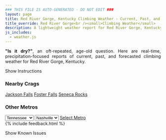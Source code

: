 ```yaml
---
### THIS FILE IS AUTO-GENERATED - DO NOT EDIT ###
layout: page
title: Red River Gorge, Kentucky Climbing Weather - Current, Past, and Forecasted Report
title_override: Red River Gorge<br /><small>Climbing Weather</small>
description: A lightweight weather report for Red River Gorge, Kentucky. Optimized for slow internet connections.
js_includes:
  - weather.js
---
```


<section class="measure center lh-copy f5-ns f6 ph2 mv4" style="text-align: justify;">
<strong>"Is it dry?"</strong>, an oft-repeated, age-old question. Here are real-time,
precipitation-focused reports of current, past, and forecasted climbing weather for Red River Gorge, Kentucky.
</section>

<p id="settings-toggle" class="mw5 b center tc hover-light-red black-70 pointer">Show Instructions</p>
<section id="settings" class="overflow-hidden" style="display:none;">
    <div class="mv2 ph2 center">
        <div class="fn f6 tc pv2">
            <p class="measure lh-copy center"><strong>Show/hide hourly forecasts</strong> by clicking the desired day.</p>
            <hr class="mw5 p0 mv2 o-60 b0 bt b--light-red light-red bg-light-red">
            <p class="measure lh-copy center"><strong>Current and Past conditions</strong> are measured by the nearest weather station. <strong>Forecast conditions</strong> are calculated and polled separately.</p>
            <hr class="mw5 p0 mv2 o-60 b0 bt b--light-red light-red bg-light-red">
            <p class="measure lh-copy center"><strong>Having issues?</strong> Try <a id="clear-cache" class="no-underline relative fancy-link light-red hover-light-red" href="#">clearing the local cache</a>.</p>
            <hr class="mw5 p0 mv2 o-60 b0 bt b--light-red light-red bg-light-red">
            <p class="measure lh-copy center">Weather data sourced from <a class="no-underline fancy-link relative light-red" target="_blank" href="https://www.weather.gov/documentation/services-web-api">weather.gov</a>.</p>
        </div>
    </div>
</section>
<section id="weather" data-crag="red-river-gorge-kentucky" class="mv4-ns mv3 ph2 center"></section>
<section id="nearby" class="tc lh-copy">
  <h3>Nearby Crags</h3>
<a class="nowrap no-underline fancy-link relative light-red mh3" href="/crags/jackson-falls-illinois-weather.html">Jackson Falls</a>
<a class="nowrap no-underline fancy-link relative light-red mh3" href="/crags/foster-falls-tennessee-weather.html">Foster Falls</a>
<a class="nowrap no-underline fancy-link relative light-red mh3" href="/crags/seneca-rocks-west-virginia-weather.html">Seneca Rocks</a>
</section>
<section id="nearby" class="tc lh-copy">
  <h3>Other Metros</h3>
  <select class="ma1 bg-near-white pa2" id="stateSel">
    <option value="Texas">Texas</option>
    <option value="Washington">Washington</option>
    <option value="Colorado">Colorado</option>
    <option value="Tennessee" selected>Tennessee</option>
    <option value="Utah">Utah</option>
    <option value="California">California</option>
  </select>
  <select class="ma1 bg-near-white pa2" id="citySel">
    <option value="Nashville" selected>Nashville</option>
  </select>
  <a id="selectMetro" class="f6 link dim ph3 pv2 ma1 dib white bg-light-red" href="/crags/nashville-tennessee-weather.html">Select Metro</a>
  <script>
    var states = [];
    states["Texas"] = "Austin"
    states["Washington"] = "Seattle"
    states["Colorado"] = "Denver"
    states["Tennessee"] = "Nashville"
    states["Utah"] = "Salt Lake City"
    states["California"] = "San Francisco|Los Angeles"
  </script>
</section>
{% include feedback.html %}
<p id="issues-toggle" class="mw5 b center tc hover-light-red black-70 pointer">Show Known Issues</p>
<section id="issues" class="overflow-hidden tc f6">
</section>

<script>
  var weekly_JKL_47_57 = null
  var hourly_JKL_47_57 = {"@context":["https://geojson.org/geojson-ld/geojson-context.jsonld",{"@version":"1.1","wx":"https://api.weather.gov/ontology#","geo":"http://www.opengis.net/ont/geosparql#","unit":"http://codes.wmo.int/common/unit/","@vocab":"https://api.weather.gov/ontology#"}],"type":"Feature","geometry":{"type":"Polygon","coordinates":[[[-83.7102083,37.7926247],[-83.7125498,37.7704513],[-83.68449530000001,37.7685983],[-83.6821481,37.7907716],[-83.7102083,37.7926247]]]},"properties":{"updated":"2022-07-01T06:28:57+00:00","units":"us","forecastGenerator":"HourlyForecastGenerator","generatedAt":"2022-07-01T08:39:56+00:00","updateTime":"2022-07-01T06:28:57+00:00","validTimes":"2022-07-01T00:00:00+00:00/P7DT1H","elevation":{"unitCode":"wmoUnit:m","value":270.0528},"periods":[{"number":1,"name":"","startTime":"2022-07-01T04:00:00-04:00","endTime":"2022-07-01T05:00:00-04:00","isDaytime":false,"temperature":70,"temperatureUnit":"F","temperatureTrend":null,"windSpeed":"3 mph","windDirection":"S","icon":"https://api.weather.gov/icons/land/night/sct?size=small","shortForecast":"Partly Cloudy","detailedForecast":""},{"number":2,"name":"","startTime":"2022-07-01T05:00:00-04:00","endTime":"2022-07-01T06:00:00-04:00","isDaytime":false,"temperature":69,"temperatureUnit":"F","temperatureTrend":null,"windSpeed":"3 mph","windDirection":"S","icon":"https://api.weather.gov/icons/land/night/sct?size=small","shortForecast":"Partly Cloudy","detailedForecast":""},{"number":3,"name":"","startTime":"2022-07-01T06:00:00-04:00","endTime":"2022-07-01T07:00:00-04:00","isDaytime":true,"temperature":69,"temperatureUnit":"F","temperatureTrend":null,"windSpeed":"3 mph","windDirection":"S","icon":"https://api.weather.gov/icons/land/day/sct?size=small","shortForecast":"Mostly Sunny","detailedForecast":""},{"number":4,"name":"","startTime":"2022-07-01T07:00:00-04:00","endTime":"2022-07-01T08:00:00-04:00","isDaytime":true,"temperature":68,"temperatureUnit":"F","temperatureTrend":null,"windSpeed":"3 mph","windDirection":"SSW","icon":"https://api.weather.gov/icons/land/day/sct?size=small","shortForecast":"Mostly Sunny","detailedForecast":""},{"number":5,"name":"","startTime":"2022-07-01T08:00:00-04:00","endTime":"2022-07-01T09:00:00-04:00","isDaytime":true,"temperature":73,"temperatureUnit":"F","temperatureTrend":null,"windSpeed":"3 mph","windDirection":"SSW","icon":"https://api.weather.gov/icons/land/day/tsra_hi,20?size=small","shortForecast":"Slight Chance Showers And Thunderstorms","detailedForecast":""},{"number":6,"name":"","startTime":"2022-07-01T09:00:00-04:00","endTime":"2022-07-01T10:00:00-04:00","isDaytime":true,"temperature":77,"temperatureUnit":"F","temperatureTrend":null,"windSpeed":"3 mph","windDirection":"SSW","icon":"https://api.weather.gov/icons/land/day/tsra_hi,30?size=small","shortForecast":"Chance Showers And Thunderstorms","detailedForecast":""},{"number":7,"name":"","startTime":"2022-07-01T10:00:00-04:00","endTime":"2022-07-01T11:00:00-04:00","isDaytime":true,"temperature":81,"temperatureUnit":"F","temperatureTrend":null,"windSpeed":"3 mph","windDirection":"SW","icon":"https://api.weather.gov/icons/land/day/tsra_hi,30?size=small","shortForecast":"Chance Showers And Thunderstorms","detailedForecast":""},{"number":8,"name":"","startTime":"2022-07-01T11:00:00-04:00","endTime":"2022-07-01T12:00:00-04:00","isDaytime":true,"temperature":85,"temperatureUnit":"F","temperatureTrend":null,"windSpeed":"3 mph","windDirection":"WSW","icon":"https://api.weather.gov/icons/land/day/tsra_hi,40?size=small","shortForecast":"Chance Showers And Thunderstorms","detailedForecast":""},{"number":9,"name":"","startTime":"2022-07-01T12:00:00-04:00","endTime":"2022-07-01T13:00:00-04:00","isDaytime":true,"temperature":87,"temperatureUnit":"F","temperatureTrend":null,"windSpeed":"3 mph","windDirection":"WSW","icon":"https://api.weather.gov/icons/land/day/tsra_hi,40?size=small","shortForecast":"Chance Showers And Thunderstorms","detailedForecast":""},{"number":10,"name":"","startTime":"2022-07-01T13:00:00-04:00","endTime":"2022-07-01T14:00:00-04:00","isDaytime":true,"temperature":88,"temperatureUnit":"F","temperatureTrend":null,"windSpeed":"3 mph","windDirection":"WSW","icon":"https://api.weather.gov/icons/land/day/tsra_hi,40?size=small","shortForecast":"Chance Showers And Thunderstorms","detailedForecast":""},{"number":11,"name":"","startTime":"2022-07-01T14:00:00-04:00","endTime":"2022-07-01T15:00:00-04:00","isDaytime":true,"temperature":89,"temperatureUnit":"F","temperatureTrend":null,"windSpeed":"3 mph","windDirection":"WSW","icon":"https://api.weather.gov/icons/land/day/tsra_sct,40?size=small","shortForecast":"Chance Showers And Thunderstorms","detailedForecast":""},{"number":12,"name":"","startTime":"2022-07-01T15:00:00-04:00","endTime":"2022-07-01T16:00:00-04:00","isDaytime":true,"temperature":89,"temperatureUnit":"F","temperatureTrend":null,"windSpeed":"3 mph","windDirection":"WSW","icon":"https://api.weather.gov/icons/land/day/tsra_sct,40?size=small","shortForecast":"Chance Showers And Thunderstorms","detailedForecast":""},{"number":13,"name":"","startTime":"2022-07-01T16:00:00-04:00","endTime":"2022-07-01T17:00:00-04:00","isDaytime":true,"temperature":89,"temperatureUnit":"F","temperatureTrend":null,"windSpeed":"3 mph","windDirection":"SW","icon":"https://api.weather.gov/icons/land/day/tsra_sct,40?size=small","shortForecast":"Chance Showers And Thunderstorms","detailedForecast":""},{"number":14,"name":"","startTime":"2022-07-01T17:00:00-04:00","endTime":"2022-07-01T18:00:00-04:00","isDaytime":true,"temperature":89,"temperatureUnit":"F","temperatureTrend":null,"windSpeed":"3 mph","windDirection":"SW","icon":"https://api.weather.gov/icons/land/day/tsra_sct,40?size=small","shortForecast":"Chance Showers And Thunderstorms","detailedForecast":""},{"number":15,"name":"","startTime":"2022-07-01T18:00:00-04:00","endTime":"2022-07-01T19:00:00-04:00","isDaytime":false,"temperature":88,"temperatureUnit":"F","temperatureTrend":null,"windSpeed":"3 mph","windDirection":"SW","icon":"https://api.weather.gov/icons/land/night/tsra_sct,40?size=small","shortForecast":"Chance Showers And Thunderstorms","detailedForecast":""},{"number":16,"name":"","startTime":"2022-07-01T19:00:00-04:00","endTime":"2022-07-01T20:00:00-04:00","isDaytime":false,"temperature":86,"temperatureUnit":"F","temperatureTrend":null,"windSpeed":"3 mph","windDirection":"SSW","icon":"https://api.weather.gov/icons/land/night/tsra_hi?size=small","shortForecast":"Chance Showers And Thunderstorms","detailedForecast":""},{"number":17,"name":"","startTime":"2022-07-01T20:00:00-04:00","endTime":"2022-07-01T21:00:00-04:00","isDaytime":false,"temperature":84,"temperatureUnit":"F","temperatureTrend":null,"windSpeed":"3 mph","windDirection":"SSW","icon":"https://api.weather.gov/icons/land/night/tsra_hi?size=small","shortForecast":"Chance Showers And Thunderstorms","detailedForecast":""},{"number":18,"name":"","startTime":"2022-07-01T21:00:00-04:00","endTime":"2022-07-01T22:00:00-04:00","isDaytime":false,"temperature":80,"temperatureUnit":"F","temperatureTrend":null,"windSpeed":"3 mph","windDirection":"SSW","icon":"https://api.weather.gov/icons/land/night/tsra_hi?size=small","shortForecast":"Chance Showers And Thunderstorms","detailedForecast":""},{"number":19,"name":"","startTime":"2022-07-01T22:00:00-04:00","endTime":"2022-07-01T23:00:00-04:00","isDaytime":false,"temperature":77,"temperatureUnit":"F","temperatureTrend":null,"windSpeed":"3 mph","windDirection":"S","icon":"https://api.weather.gov/icons/land/night/tsra_hi?size=small","shortForecast":"Chance Showers And Thunderstorms","detailedForecast":""},{"number":20,"name":"","startTime":"2022-07-01T23:00:00-04:00","endTime":"2022-07-02T00:00:00-04:00","isDaytime":false,"temperature":75,"temperatureUnit":"F","temperatureTrend":null,"windSpeed":"3 mph","windDirection":"S","icon":"https://api.weather.gov/icons/land/night/tsra_hi?size=small","shortForecast":"Chance Showers And Thunderstorms","detailedForecast":""},{"number":21,"name":"","startTime":"2022-07-02T00:00:00-04:00","endTime":"2022-07-02T01:00:00-04:00","isDaytime":false,"temperature":73,"temperatureUnit":"F","temperatureTrend":null,"windSpeed":"3 mph","windDirection":"S","icon":"https://api.weather.gov/icons/land/night/tsra_hi?size=small","shortForecast":"Chance Showers And Thunderstorms","detailedForecast":""},{"number":22,"name":"","startTime":"2022-07-02T01:00:00-04:00","endTime":"2022-07-02T02:00:00-04:00","isDaytime":false,"temperature":72,"temperatureUnit":"F","temperatureTrend":null,"windSpeed":"3 mph","windDirection":"SSW","icon":"https://api.weather.gov/icons/land/night/tsra_hi?size=small","shortForecast":"Chance Showers And Thunderstorms","detailedForecast":""},{"number":23,"name":"","startTime":"2022-07-02T02:00:00-04:00","endTime":"2022-07-02T03:00:00-04:00","isDaytime":false,"temperature":72,"temperatureUnit":"F","temperatureTrend":null,"windSpeed":"3 mph","windDirection":"SSW","icon":"https://api.weather.gov/icons/land/night/tsra_sct?size=small","shortForecast":"Chance Showers And Thunderstorms","detailedForecast":""},{"number":24,"name":"","startTime":"2022-07-02T03:00:00-04:00","endTime":"2022-07-02T04:00:00-04:00","isDaytime":false,"temperature":71,"temperatureUnit":"F","temperatureTrend":null,"windSpeed":"3 mph","windDirection":"SSW","icon":"https://api.weather.gov/icons/land/night/tsra_sct?size=small","shortForecast":"Chance Showers And Thunderstorms","detailedForecast":""},{"number":25,"name":"","startTime":"2022-07-02T04:00:00-04:00","endTime":"2022-07-02T05:00:00-04:00","isDaytime":false,"temperature":70,"temperatureUnit":"F","temperatureTrend":null,"windSpeed":"3 mph","windDirection":"WSW","icon":"https://api.weather.gov/icons/land/night/tsra_sct?size=small","shortForecast":"Chance Showers And Thunderstorms","detailedForecast":""},{"number":26,"name":"","startTime":"2022-07-02T05:00:00-04:00","endTime":"2022-07-02T06:00:00-04:00","isDaytime":false,"temperature":69,"temperatureUnit":"F","temperatureTrend":null,"windSpeed":"2 mph","windDirection":"WSW","icon":"https://api.weather.gov/icons/land/night/tsra_sct?size=small","shortForecast":"Patchy Fog","detailedForecast":""},{"number":27,"name":"","startTime":"2022-07-02T06:00:00-04:00","endTime":"2022-07-02T07:00:00-04:00","isDaytime":true,"temperature":69,"temperatureUnit":"F","temperatureTrend":null,"windSpeed":"2 mph","windDirection":"WSW","icon":"https://api.weather.gov/icons/land/day/tsra_sct?size=small","shortForecast":"Patchy Fog","detailedForecast":""},{"number":28,"name":"","startTime":"2022-07-02T07:00:00-04:00","endTime":"2022-07-02T08:00:00-04:00","isDaytime":true,"temperature":70,"temperatureUnit":"F","temperatureTrend":null,"windSpeed":"3 mph","windDirection":"SW","icon":"https://api.weather.gov/icons/land/day/tsra_sct?size=small","shortForecast":"Chance Showers And Thunderstorms","detailedForecast":""},{"number":29,"name":"","startTime":"2022-07-02T08:00:00-04:00","endTime":"2022-07-02T09:00:00-04:00","isDaytime":true,"temperature":72,"temperatureUnit":"F","temperatureTrend":null,"windSpeed":"2 mph","windDirection":"SW","icon":"https://api.weather.gov/icons/land/day/tsra?size=small","shortForecast":"Chance Showers And Thunderstorms","detailedForecast":""},{"number":30,"name":"","startTime":"2022-07-02T09:00:00-04:00","endTime":"2022-07-02T10:00:00-04:00","isDaytime":true,"temperature":75,"temperatureUnit":"F","temperatureTrend":null,"windSpeed":"2 mph","windDirection":"SW","icon":"https://api.weather.gov/icons/land/day/tsra_sct?size=small","shortForecast":"Chance Showers And Thunderstorms","detailedForecast":""},{"number":31,"name":"","startTime":"2022-07-02T10:00:00-04:00","endTime":"2022-07-02T11:00:00-04:00","isDaytime":true,"temperature":80,"temperatureUnit":"F","temperatureTrend":null,"windSpeed":"2 mph","windDirection":"WSW","icon":"https://api.weather.gov/icons/land/day/tsra_sct?size=small","shortForecast":"Chance Showers And Thunderstorms","detailedForecast":""},{"number":32,"name":"","startTime":"2022-07-02T11:00:00-04:00","endTime":"2022-07-02T12:00:00-04:00","isDaytime":true,"temperature":83,"temperatureUnit":"F","temperatureTrend":null,"windSpeed":"2 mph","windDirection":"W","icon":"https://api.weather.gov/icons/land/day/tsra_sct?size=small","shortForecast":"Chance Showers And Thunderstorms","detailedForecast":""},{"number":33,"name":"","startTime":"2022-07-02T12:00:00-04:00","endTime":"2022-07-02T13:00:00-04:00","isDaytime":true,"temperature":85,"temperatureUnit":"F","temperatureTrend":null,"windSpeed":"2 mph","windDirection":"W","icon":"https://api.weather.gov/icons/land/day/tsra_sct?size=small","shortForecast":"Chance Showers And Thunderstorms","detailedForecast":""},{"number":34,"name":"","startTime":"2022-07-02T13:00:00-04:00","endTime":"2022-07-02T14:00:00-04:00","isDaytime":true,"temperature":86,"temperatureUnit":"F","temperatureTrend":null,"windSpeed":"2 mph","windDirection":"W","icon":"https://api.weather.gov/icons/land/day/tsra_sct?size=small","shortForecast":"Showers And Thunderstorms Likely","detailedForecast":""},{"number":35,"name":"","startTime":"2022-07-02T14:00:00-04:00","endTime":"2022-07-02T15:00:00-04:00","isDaytime":true,"temperature":86,"temperatureUnit":"F","temperatureTrend":null,"windSpeed":"2 mph","windDirection":"W","icon":"https://api.weather.gov/icons/land/day/bkn?size=small","shortForecast":"Mostly Cloudy","detailedForecast":""},{"number":36,"name":"","startTime":"2022-07-02T15:00:00-04:00","endTime":"2022-07-02T16:00:00-04:00","isDaytime":true,"temperature":86,"temperatureUnit":"F","temperatureTrend":null,"windSpeed":"2 mph","windDirection":"W","icon":"https://api.weather.gov/icons/land/day/bkn?size=small","shortForecast":"Mostly Cloudy","detailedForecast":""},{"number":37,"name":"","startTime":"2022-07-02T16:00:00-04:00","endTime":"2022-07-02T17:00:00-04:00","isDaytime":true,"temperature":87,"temperatureUnit":"F","temperatureTrend":null,"windSpeed":"2 mph","windDirection":"WNW","icon":"https://api.weather.gov/icons/land/day/bkn?size=small","shortForecast":"Partly Sunny","detailedForecast":""},{"number":38,"name":"","startTime":"2022-07-02T17:00:00-04:00","endTime":"2022-07-02T18:00:00-04:00","isDaytime":true,"temperature":87,"temperatureUnit":"F","temperatureTrend":null,"windSpeed":"2 mph","windDirection":"WNW","icon":"https://api.weather.gov/icons/land/day/bkn?size=small","shortForecast":"Partly Sunny","detailedForecast":""},{"number":39,"name":"","startTime":"2022-07-02T18:00:00-04:00","endTime":"2022-07-02T19:00:00-04:00","isDaytime":false,"temperature":86,"temperatureUnit":"F","temperatureTrend":null,"windSpeed":"2 mph","windDirection":"NW","icon":"https://api.weather.gov/icons/land/night/bkn?size=small","shortForecast":"Mostly Cloudy","detailedForecast":""},{"number":40,"name":"","startTime":"2022-07-02T19:00:00-04:00","endTime":"2022-07-02T20:00:00-04:00","isDaytime":false,"temperature":84,"temperatureUnit":"F","temperatureTrend":null,"windSpeed":"1 mph","windDirection":"N","icon":"https://api.weather.gov/icons/land/night/bkn?size=small","shortForecast":"Mostly Cloudy","detailedForecast":""},{"number":41,"name":"","startTime":"2022-07-02T20:00:00-04:00","endTime":"2022-07-02T21:00:00-04:00","isDaytime":false,"temperature":81,"temperatureUnit":"F","temperatureTrend":null,"windSpeed":"1 mph","windDirection":"N","icon":"https://api.weather.gov/icons/land/night/sct?size=small","shortForecast":"Partly Cloudy","detailedForecast":""},{"number":42,"name":"","startTime":"2022-07-02T21:00:00-04:00","endTime":"2022-07-02T22:00:00-04:00","isDaytime":false,"temperature":78,"temperatureUnit":"F","temperatureTrend":null,"windSpeed":"1 mph","windDirection":"NNE","icon":"https://api.weather.gov/icons/land/night/bkn?size=small","shortForecast":"Mostly Cloudy","detailedForecast":""},{"number":43,"name":"","startTime":"2022-07-02T22:00:00-04:00","endTime":"2022-07-02T23:00:00-04:00","isDaytime":false,"temperature":75,"temperatureUnit":"F","temperatureTrend":null,"windSpeed":"1 mph","windDirection":"E","icon":"https://api.weather.gov/icons/land/night/bkn?size=small","shortForecast":"Mostly Cloudy","detailedForecast":""},{"number":44,"name":"","startTime":"2022-07-02T23:00:00-04:00","endTime":"2022-07-03T00:00:00-04:00","isDaytime":false,"temperature":73,"temperatureUnit":"F","temperatureTrend":null,"windSpeed":"1 mph","windDirection":"ESE","icon":"https://api.weather.gov/icons/land/night/bkn?size=small","shortForecast":"Mostly Cloudy","detailedForecast":""},{"number":45,"name":"","startTime":"2022-07-03T00:00:00-04:00","endTime":"2022-07-03T01:00:00-04:00","isDaytime":false,"temperature":71,"temperatureUnit":"F","temperatureTrend":null,"windSpeed":"1 mph","windDirection":"SE","icon":"https://api.weather.gov/icons/land/night/bkn?size=small","shortForecast":"Mostly Cloudy","detailedForecast":""},{"number":46,"name":"","startTime":"2022-07-03T01:00:00-04:00","endTime":"2022-07-03T02:00:00-04:00","isDaytime":false,"temperature":70,"temperatureUnit":"F","temperatureTrend":null,"windSpeed":"1 mph","windDirection":"SE","icon":"https://api.weather.gov/icons/land/night/bkn?size=small","shortForecast":"Mostly Cloudy","detailedForecast":""},{"number":47,"name":"","startTime":"2022-07-03T02:00:00-04:00","endTime":"2022-07-03T03:00:00-04:00","isDaytime":false,"temperature":70,"temperatureUnit":"F","temperatureTrend":null,"windSpeed":"1 mph","windDirection":"SSE","icon":"https://api.weather.gov/icons/land/night/bkn?size=small","shortForecast":"Mostly Cloudy","detailedForecast":""},{"number":48,"name":"","startTime":"2022-07-03T03:00:00-04:00","endTime":"2022-07-03T04:00:00-04:00","isDaytime":false,"temperature":69,"temperatureUnit":"F","temperatureTrend":null,"windSpeed":"1 mph","windDirection":"SSE","icon":"https://api.weather.gov/icons/land/night/bkn?size=small","shortForecast":"Mostly Cloudy","detailedForecast":""},{"number":49,"name":"","startTime":"2022-07-03T04:00:00-04:00","endTime":"2022-07-03T05:00:00-04:00","isDaytime":false,"temperature":69,"temperatureUnit":"F","temperatureTrend":null,"windSpeed":"1 mph","windDirection":"SE","icon":"https://api.weather.gov/icons/land/night/bkn?size=small","shortForecast":"Mostly Cloudy","detailedForecast":""},{"number":50,"name":"","startTime":"2022-07-03T05:00:00-04:00","endTime":"2022-07-03T06:00:00-04:00","isDaytime":false,"temperature":68,"temperatureUnit":"F","temperatureTrend":null,"windSpeed":"1 mph","windDirection":"SE","icon":"https://api.weather.gov/icons/land/night/bkn?size=small","shortForecast":"Mostly Cloudy","detailedForecast":""},{"number":51,"name":"","startTime":"2022-07-03T06:00:00-04:00","endTime":"2022-07-03T07:00:00-04:00","isDaytime":true,"temperature":68,"temperatureUnit":"F","temperatureTrend":null,"windSpeed":"1 mph","windDirection":"SE","icon":"https://api.weather.gov/icons/land/day/bkn?size=small","shortForecast":"Mostly Cloudy","detailedForecast":""},{"number":52,"name":"","startTime":"2022-07-03T07:00:00-04:00","endTime":"2022-07-03T08:00:00-04:00","isDaytime":true,"temperature":68,"temperatureUnit":"F","temperatureTrend":null,"windSpeed":"1 mph","windDirection":"ESE","icon":"https://api.weather.gov/icons/land/day/bkn?size=small","shortForecast":"Partly Sunny","detailedForecast":""},{"number":53,"name":"","startTime":"2022-07-03T08:00:00-04:00","endTime":"2022-07-03T09:00:00-04:00","isDaytime":true,"temperature":70,"temperatureUnit":"F","temperatureTrend":null,"windSpeed":"1 mph","windDirection":"ESE","icon":"https://api.weather.gov/icons/land/day/bkn?size=small","shortForecast":"Partly Sunny","detailedForecast":""},{"number":54,"name":"","startTime":"2022-07-03T09:00:00-04:00","endTime":"2022-07-03T10:00:00-04:00","isDaytime":true,"temperature":73,"temperatureUnit":"F","temperatureTrend":null,"windSpeed":"1 mph","windDirection":"ESE","icon":"https://api.weather.gov/icons/land/day/bkn?size=small","shortForecast":"Partly Sunny","detailedForecast":""},{"number":55,"name":"","startTime":"2022-07-03T10:00:00-04:00","endTime":"2022-07-03T11:00:00-04:00","isDaytime":true,"temperature":77,"temperatureUnit":"F","temperatureTrend":null,"windSpeed":"2 mph","windDirection":"E","icon":"https://api.weather.gov/icons/land/day/bkn?size=small","shortForecast":"Partly Sunny","detailedForecast":""},{"number":56,"name":"","startTime":"2022-07-03T11:00:00-04:00","endTime":"2022-07-03T12:00:00-04:00","isDaytime":true,"temperature":81,"temperatureUnit":"F","temperatureTrend":null,"windSpeed":"2 mph","windDirection":"E","icon":"https://api.weather.gov/icons/land/day/bkn?size=small","shortForecast":"Partly Sunny","detailedForecast":""},{"number":57,"name":"","startTime":"2022-07-03T12:00:00-04:00","endTime":"2022-07-03T13:00:00-04:00","isDaytime":true,"temperature":84,"temperatureUnit":"F","temperatureTrend":null,"windSpeed":"2 mph","windDirection":"ENE","icon":"https://api.weather.gov/icons/land/day/sct?size=small","shortForecast":"Mostly Sunny","detailedForecast":""},{"number":58,"name":"","startTime":"2022-07-03T13:00:00-04:00","endTime":"2022-07-03T14:00:00-04:00","isDaytime":true,"temperature":85,"temperatureUnit":"F","temperatureTrend":null,"windSpeed":"2 mph","windDirection":"NNE","icon":"https://api.weather.gov/icons/land/day/sct?size=small","shortForecast":"Mostly Sunny","detailedForecast":""},{"number":59,"name":"","startTime":"2022-07-03T14:00:00-04:00","endTime":"2022-07-03T15:00:00-04:00","isDaytime":true,"temperature":86,"temperatureUnit":"F","temperatureTrend":null,"windSpeed":"2 mph","windDirection":"N","icon":"https://api.weather.gov/icons/land/day/sct?size=small","shortForecast":"Mostly Sunny","detailedForecast":""},{"number":60,"name":"","startTime":"2022-07-03T15:00:00-04:00","endTime":"2022-07-03T16:00:00-04:00","isDaytime":true,"temperature":86,"temperatureUnit":"F","temperatureTrend":null,"windSpeed":"2 mph","windDirection":"N","icon":"https://api.weather.gov/icons/land/day/sct?size=small","shortForecast":"Mostly Sunny","detailedForecast":""},{"number":61,"name":"","startTime":"2022-07-03T16:00:00-04:00","endTime":"2022-07-03T17:00:00-04:00","isDaytime":true,"temperature":87,"temperatureUnit":"F","temperatureTrend":null,"windSpeed":"2 mph","windDirection":"NNE","icon":"https://api.weather.gov/icons/land/day/sct?size=small","shortForecast":"Mostly Sunny","detailedForecast":""},{"number":62,"name":"","startTime":"2022-07-03T17:00:00-04:00","endTime":"2022-07-03T18:00:00-04:00","isDaytime":true,"temperature":87,"temperatureUnit":"F","temperatureTrend":null,"windSpeed":"2 mph","windDirection":"NNE","icon":"https://api.weather.gov/icons/land/day/sct?size=small","shortForecast":"Mostly Sunny","detailedForecast":""},{"number":63,"name":"","startTime":"2022-07-03T18:00:00-04:00","endTime":"2022-07-03T19:00:00-04:00","isDaytime":false,"temperature":86,"temperatureUnit":"F","temperatureTrend":null,"windSpeed":"2 mph","windDirection":"NE","icon":"https://api.weather.gov/icons/land/night/sct?size=small","shortForecast":"Partly Cloudy","detailedForecast":""},{"number":64,"name":"","startTime":"2022-07-03T19:00:00-04:00","endTime":"2022-07-03T20:00:00-04:00","isDaytime":false,"temperature":84,"temperatureUnit":"F","temperatureTrend":null,"windSpeed":"2 mph","windDirection":"ENE","icon":"https://api.weather.gov/icons/land/night/sct?size=small","shortForecast":"Partly Cloudy","detailedForecast":""},{"number":65,"name":"","startTime":"2022-07-03T20:00:00-04:00","endTime":"2022-07-03T21:00:00-04:00","isDaytime":false,"temperature":81,"temperatureUnit":"F","temperatureTrend":null,"windSpeed":"2 mph","windDirection":"ENE","icon":"https://api.weather.gov/icons/land/night/sct?size=small","shortForecast":"Partly Cloudy","detailedForecast":""},{"number":66,"name":"","startTime":"2022-07-03T21:00:00-04:00","endTime":"2022-07-03T22:00:00-04:00","isDaytime":false,"temperature":78,"temperatureUnit":"F","temperatureTrend":null,"windSpeed":"2 mph","windDirection":"E","icon":"https://api.weather.gov/icons/land/night/sct?size=small","shortForecast":"Partly Cloudy","detailedForecast":""},{"number":67,"name":"","startTime":"2022-07-03T22:00:00-04:00","endTime":"2022-07-03T23:00:00-04:00","isDaytime":false,"temperature":75,"temperatureUnit":"F","temperatureTrend":null,"windSpeed":"1 mph","windDirection":"ESE","icon":"https://api.weather.gov/icons/land/night/sct?size=small","shortForecast":"Partly Cloudy","detailedForecast":""},{"number":68,"name":"","startTime":"2022-07-03T23:00:00-04:00","endTime":"2022-07-04T00:00:00-04:00","isDaytime":false,"temperature":73,"temperatureUnit":"F","temperatureTrend":null,"windSpeed":"1 mph","windDirection":"SE","icon":"https://api.weather.gov/icons/land/night/sct?size=small","shortForecast":"Partly Cloudy","detailedForecast":""},{"number":69,"name":"","startTime":"2022-07-04T00:00:00-04:00","endTime":"2022-07-04T01:00:00-04:00","isDaytime":false,"temperature":71,"temperatureUnit":"F","temperatureTrend":null,"windSpeed":"1 mph","windDirection":"SSE","icon":"https://api.weather.gov/icons/land/night/sct?size=small","shortForecast":"Partly Cloudy","detailedForecast":""},{"number":70,"name":"","startTime":"2022-07-04T01:00:00-04:00","endTime":"2022-07-04T02:00:00-04:00","isDaytime":false,"temperature":70,"temperatureUnit":"F","temperatureTrend":null,"windSpeed":"1 mph","windDirection":"S","icon":"https://api.weather.gov/icons/land/night/sct?size=small","shortForecast":"Partly Cloudy","detailedForecast":""},{"number":71,"name":"","startTime":"2022-07-04T02:00:00-04:00","endTime":"2022-07-04T03:00:00-04:00","isDaytime":false,"temperature":69,"temperatureUnit":"F","temperatureTrend":null,"windSpeed":"1 mph","windDirection":"S","icon":"https://api.weather.gov/icons/land/night/sct?size=small","shortForecast":"Partly Cloudy","detailedForecast":""},{"number":72,"name":"","startTime":"2022-07-04T03:00:00-04:00","endTime":"2022-07-04T04:00:00-04:00","isDaytime":false,"temperature":69,"temperatureUnit":"F","temperatureTrend":null,"windSpeed":"1 mph","windDirection":"S","icon":"https://api.weather.gov/icons/land/night/few?size=small","shortForecast":"Mostly Clear","detailedForecast":""},{"number":73,"name":"","startTime":"2022-07-04T04:00:00-04:00","endTime":"2022-07-04T05:00:00-04:00","isDaytime":false,"temperature":68,"temperatureUnit":"F","temperatureTrend":null,"windSpeed":"1 mph","windDirection":"SSW","icon":"https://api.weather.gov/icons/land/night/few?size=small","shortForecast":"Mostly Clear","detailedForecast":""},{"number":74,"name":"","startTime":"2022-07-04T05:00:00-04:00","endTime":"2022-07-04T06:00:00-04:00","isDaytime":false,"temperature":68,"temperatureUnit":"F","temperatureTrend":null,"windSpeed":"1 mph","windDirection":"SSW","icon":"https://api.weather.gov/icons/land/night/few?size=small","shortForecast":"Mostly Clear","detailedForecast":""},{"number":75,"name":"","startTime":"2022-07-04T06:00:00-04:00","endTime":"2022-07-04T07:00:00-04:00","isDaytime":true,"temperature":68,"temperatureUnit":"F","temperatureTrend":null,"windSpeed":"1 mph","windDirection":"SSW","icon":"https://api.weather.gov/icons/land/day/few?size=small","shortForecast":"Sunny","detailedForecast":""},{"number":76,"name":"","startTime":"2022-07-04T07:00:00-04:00","endTime":"2022-07-04T08:00:00-04:00","isDaytime":true,"temperature":69,"temperatureUnit":"F","temperatureTrend":null,"windSpeed":"1 mph","windDirection":"SSW","icon":"https://api.weather.gov/icons/land/day/sct?size=small","shortForecast":"Mostly Sunny","detailedForecast":""},{"number":77,"name":"","startTime":"2022-07-04T08:00:00-04:00","endTime":"2022-07-04T09:00:00-04:00","isDaytime":true,"temperature":71,"temperatureUnit":"F","temperatureTrend":null,"windSpeed":"1 mph","windDirection":"SSW","icon":"https://api.weather.gov/icons/land/day/sct?size=small","shortForecast":"Mostly Sunny","detailedForecast":""},{"number":78,"name":"","startTime":"2022-07-04T09:00:00-04:00","endTime":"2022-07-04T10:00:00-04:00","isDaytime":true,"temperature":75,"temperatureUnit":"F","temperatureTrend":null,"windSpeed":"1 mph","windDirection":"SSW","icon":"https://api.weather.gov/icons/land/day/sct?size=small","shortForecast":"Mostly Sunny","detailedForecast":""},{"number":79,"name":"","startTime":"2022-07-04T10:00:00-04:00","endTime":"2022-07-04T11:00:00-04:00","isDaytime":true,"temperature":80,"temperatureUnit":"F","temperatureTrend":null,"windSpeed":"2 mph","windDirection":"SW","icon":"https://api.weather.gov/icons/land/day/sct?size=small","shortForecast":"Mostly Sunny","detailedForecast":""},{"number":80,"name":"","startTime":"2022-07-04T11:00:00-04:00","endTime":"2022-07-04T12:00:00-04:00","isDaytime":true,"temperature":83,"temperatureUnit":"F","temperatureTrend":null,"windSpeed":"2 mph","windDirection":"SW","icon":"https://api.weather.gov/icons/land/day/sct?size=small","shortForecast":"Mostly Sunny","detailedForecast":""},{"number":81,"name":"","startTime":"2022-07-04T12:00:00-04:00","endTime":"2022-07-04T13:00:00-04:00","isDaytime":true,"temperature":85,"temperatureUnit":"F","temperatureTrend":null,"windSpeed":"2 mph","windDirection":"WSW","icon":"https://api.weather.gov/icons/land/day/sct?size=small","shortForecast":"Mostly Sunny","detailedForecast":""},{"number":82,"name":"","startTime":"2022-07-04T13:00:00-04:00","endTime":"2022-07-04T14:00:00-04:00","isDaytime":true,"temperature":86,"temperatureUnit":"F","temperatureTrend":null,"windSpeed":"3 mph","windDirection":"W","icon":"https://api.weather.gov/icons/land/day/sct?size=small","shortForecast":"Mostly Sunny","detailedForecast":""},{"number":83,"name":"","startTime":"2022-07-04T14:00:00-04:00","endTime":"2022-07-04T15:00:00-04:00","isDaytime":true,"temperature":87,"temperatureUnit":"F","temperatureTrend":null,"windSpeed":"3 mph","windDirection":"W","icon":"https://api.weather.gov/icons/land/day/sct?size=small","shortForecast":"Mostly Sunny","detailedForecast":""},{"number":84,"name":"","startTime":"2022-07-04T15:00:00-04:00","endTime":"2022-07-04T16:00:00-04:00","isDaytime":true,"temperature":88,"temperatureUnit":"F","temperatureTrend":null,"windSpeed":"3 mph","windDirection":"W","icon":"https://api.weather.gov/icons/land/day/sct?size=small","shortForecast":"Mostly Sunny","detailedForecast":""},{"number":85,"name":"","startTime":"2022-07-04T16:00:00-04:00","endTime":"2022-07-04T17:00:00-04:00","isDaytime":true,"temperature":89,"temperatureUnit":"F","temperatureTrend":null,"windSpeed":"2 mph","windDirection":"W","icon":"https://api.weather.gov/icons/land/day/sct?size=small","shortForecast":"Mostly Sunny","detailedForecast":""},{"number":86,"name":"","startTime":"2022-07-04T17:00:00-04:00","endTime":"2022-07-04T18:00:00-04:00","isDaytime":true,"temperature":90,"temperatureUnit":"F","temperatureTrend":null,"windSpeed":"2 mph","windDirection":"W","icon":"https://api.weather.gov/icons/land/day/hot?size=small","shortForecast":"Mostly Sunny","detailedForecast":""},{"number":87,"name":"","startTime":"2022-07-04T18:00:00-04:00","endTime":"2022-07-04T19:00:00-04:00","isDaytime":false,"temperature":89,"temperatureUnit":"F","temperatureTrend":null,"windSpeed":"2 mph","windDirection":"WSW","icon":"https://api.weather.gov/icons/land/night/sct?size=small","shortForecast":"Partly Cloudy","detailedForecast":""},{"number":88,"name":"","startTime":"2022-07-04T19:00:00-04:00","endTime":"2022-07-04T20:00:00-04:00","isDaytime":false,"temperature":87,"temperatureUnit":"F","temperatureTrend":null,"windSpeed":"1 mph","windDirection":"WSW","icon":"https://api.weather.gov/icons/land/night/sct?size=small","shortForecast":"Partly Cloudy","detailedForecast":""},{"number":89,"name":"","startTime":"2022-07-04T20:00:00-04:00","endTime":"2022-07-04T21:00:00-04:00","isDaytime":false,"temperature":83,"temperatureUnit":"F","temperatureTrend":null,"windSpeed":"1 mph","windDirection":"SW","icon":"https://api.weather.gov/icons/land/night/sct?size=small","shortForecast":"Partly Cloudy","detailedForecast":""},{"number":90,"name":"","startTime":"2022-07-04T21:00:00-04:00","endTime":"2022-07-04T22:00:00-04:00","isDaytime":false,"temperature":80,"temperatureUnit":"F","temperatureTrend":null,"windSpeed":"1 mph","windDirection":"SW","icon":"https://api.weather.gov/icons/land/night/sct?size=small","shortForecast":"Partly Cloudy","detailedForecast":""},{"number":91,"name":"","startTime":"2022-07-04T22:00:00-04:00","endTime":"2022-07-04T23:00:00-04:00","isDaytime":false,"temperature":77,"temperatureUnit":"F","temperatureTrend":null,"windSpeed":"1 mph","windDirection":"SW","icon":"https://api.weather.gov/icons/land/night/sct?size=small","shortForecast":"Partly Cloudy","detailedForecast":""},{"number":92,"name":"","startTime":"2022-07-04T23:00:00-04:00","endTime":"2022-07-05T00:00:00-04:00","isDaytime":false,"temperature":75,"temperatureUnit":"F","temperatureTrend":null,"windSpeed":"1 mph","windDirection":"SSW","icon":"https://api.weather.gov/icons/land/night/sct?size=small","shortForecast":"Partly Cloudy","detailedForecast":""},{"number":93,"name":"","startTime":"2022-07-05T00:00:00-04:00","endTime":"2022-07-05T01:00:00-04:00","isDaytime":false,"temperature":73,"temperatureUnit":"F","temperatureTrend":null,"windSpeed":"1 mph","windDirection":"SSW","icon":"https://api.weather.gov/icons/land/night/sct?size=small","shortForecast":"Partly Cloudy","detailedForecast":""},{"number":94,"name":"","startTime":"2022-07-05T01:00:00-04:00","endTime":"2022-07-05T02:00:00-04:00","isDaytime":false,"temperature":73,"temperatureUnit":"F","temperatureTrend":null,"windSpeed":"2 mph","windDirection":"SSW","icon":"https://api.weather.gov/icons/land/night/sct?size=small","shortForecast":"Partly Cloudy","detailedForecast":""},{"number":95,"name":"","startTime":"2022-07-05T02:00:00-04:00","endTime":"2022-07-05T03:00:00-04:00","isDaytime":false,"temperature":72,"temperatureUnit":"F","temperatureTrend":null,"windSpeed":"2 mph","windDirection":"SSW","icon":"https://api.weather.gov/icons/land/night/sct?size=small","shortForecast":"Partly Cloudy","detailedForecast":""},{"number":96,"name":"","startTime":"2022-07-05T03:00:00-04:00","endTime":"2022-07-05T04:00:00-04:00","isDaytime":false,"temperature":72,"temperatureUnit":"F","temperatureTrend":null,"windSpeed":"2 mph","windDirection":"SSW","icon":"https://api.weather.gov/icons/land/night/sct?size=small","shortForecast":"Partly Cloudy","detailedForecast":""},{"number":97,"name":"","startTime":"2022-07-05T04:00:00-04:00","endTime":"2022-07-05T05:00:00-04:00","isDaytime":false,"temperature":71,"temperatureUnit":"F","temperatureTrend":null,"windSpeed":"2 mph","windDirection":"S","icon":"https://api.weather.gov/icons/land/night/sct?size=small","shortForecast":"Partly Cloudy","detailedForecast":""},{"number":98,"name":"","startTime":"2022-07-05T05:00:00-04:00","endTime":"2022-07-05T06:00:00-04:00","isDaytime":false,"temperature":70,"temperatureUnit":"F","temperatureTrend":null,"windSpeed":"2 mph","windDirection":"S","icon":"https://api.weather.gov/icons/land/night/sct?size=small","shortForecast":"Partly Cloudy","detailedForecast":""},{"number":99,"name":"","startTime":"2022-07-05T06:00:00-04:00","endTime":"2022-07-05T07:00:00-04:00","isDaytime":true,"temperature":70,"temperatureUnit":"F","temperatureTrend":null,"windSpeed":"2 mph","windDirection":"SSW","icon":"https://api.weather.gov/icons/land/day/sct?size=small","shortForecast":"Mostly Sunny","detailedForecast":""},{"number":100,"name":"","startTime":"2022-07-05T07:00:00-04:00","endTime":"2022-07-05T08:00:00-04:00","isDaytime":true,"temperature":71,"temperatureUnit":"F","temperatureTrend":null,"windSpeed":"2 mph","windDirection":"SSW","icon":"https://api.weather.gov/icons/land/day/sct?size=small","shortForecast":"Mostly Sunny","detailedForecast":""},{"number":101,"name":"","startTime":"2022-07-05T08:00:00-04:00","endTime":"2022-07-05T09:00:00-04:00","isDaytime":true,"temperature":72,"temperatureUnit":"F","temperatureTrend":null,"windSpeed":"2 mph","windDirection":"SSW","icon":"https://api.weather.gov/icons/land/day/sct?size=small","shortForecast":"Mostly Sunny","detailedForecast":""},{"number":102,"name":"","startTime":"2022-07-05T09:00:00-04:00","endTime":"2022-07-05T10:00:00-04:00","isDaytime":true,"temperature":75,"temperatureUnit":"F","temperatureTrend":null,"windSpeed":"3 mph","windDirection":"SW","icon":"https://api.weather.gov/icons/land/day/sct?size=small","shortForecast":"Mostly Sunny","detailedForecast":""},{"number":103,"name":"","startTime":"2022-07-05T10:00:00-04:00","endTime":"2022-07-05T11:00:00-04:00","isDaytime":true,"temperature":79,"temperatureUnit":"F","temperatureTrend":null,"windSpeed":"3 mph","windDirection":"WSW","icon":"https://api.weather.gov/icons/land/day/sct?size=small","shortForecast":"Mostly Sunny","detailedForecast":""},{"number":104,"name":"","startTime":"2022-07-05T11:00:00-04:00","endTime":"2022-07-05T12:00:00-04:00","isDaytime":true,"temperature":82,"temperatureUnit":"F","temperatureTrend":null,"windSpeed":"5 mph","windDirection":"WSW","icon":"https://api.weather.gov/icons/land/day/sct?size=small","shortForecast":"Mostly Sunny","detailedForecast":""},{"number":105,"name":"","startTime":"2022-07-05T12:00:00-04:00","endTime":"2022-07-05T13:00:00-04:00","isDaytime":true,"temperature":84,"temperatureUnit":"F","temperatureTrend":null,"windSpeed":"5 mph","windDirection":"WSW","icon":"https://api.weather.gov/icons/land/day/sct?size=small","shortForecast":"Mostly Sunny","detailedForecast":""},{"number":106,"name":"","startTime":"2022-07-05T13:00:00-04:00","endTime":"2022-07-05T14:00:00-04:00","isDaytime":true,"temperature":86,"temperatureUnit":"F","temperatureTrend":null,"windSpeed":"5 mph","windDirection":"WSW","icon":"https://api.weather.gov/icons/land/day/sct?size=small","shortForecast":"Mostly Sunny","detailedForecast":""},{"number":107,"name":"","startTime":"2022-07-05T14:00:00-04:00","endTime":"2022-07-05T15:00:00-04:00","isDaytime":true,"temperature":88,"temperatureUnit":"F","temperatureTrend":null,"windSpeed":"5 mph","windDirection":"WSW","icon":"https://api.weather.gov/icons/land/day/sct?size=small","shortForecast":"Mostly Sunny","detailedForecast":""},{"number":108,"name":"","startTime":"2022-07-05T15:00:00-04:00","endTime":"2022-07-05T16:00:00-04:00","isDaytime":true,"temperature":89,"temperatureUnit":"F","temperatureTrend":null,"windSpeed":"5 mph","windDirection":"WSW","icon":"https://api.weather.gov/icons/land/day/sct?size=small","shortForecast":"Mostly Sunny","detailedForecast":""},{"number":109,"name":"","startTime":"2022-07-05T16:00:00-04:00","endTime":"2022-07-05T17:00:00-04:00","isDaytime":true,"temperature":89,"temperatureUnit":"F","temperatureTrend":null,"windSpeed":"5 mph","windDirection":"W","icon":"https://api.weather.gov/icons/land/day/sct?size=small","shortForecast":"Mostly Sunny","detailedForecast":""},{"number":110,"name":"","startTime":"2022-07-05T17:00:00-04:00","endTime":"2022-07-05T18:00:00-04:00","isDaytime":true,"temperature":89,"temperatureUnit":"F","temperatureTrend":null,"windSpeed":"5 mph","windDirection":"W","icon":"https://api.weather.gov/icons/land/day/bkn?size=small","shortForecast":"Partly Sunny","detailedForecast":""},{"number":111,"name":"","startTime":"2022-07-05T18:00:00-04:00","endTime":"2022-07-05T19:00:00-04:00","isDaytime":false,"temperature":87,"temperatureUnit":"F","temperatureTrend":null,"windSpeed":"5 mph","windDirection":"WSW","icon":"https://api.weather.gov/icons/land/night/bkn?size=small","shortForecast":"Mostly Cloudy","detailedForecast":""},{"number":112,"name":"","startTime":"2022-07-05T19:00:00-04:00","endTime":"2022-07-05T20:00:00-04:00","isDaytime":false,"temperature":86,"temperatureUnit":"F","temperatureTrend":null,"windSpeed":"3 mph","windDirection":"WSW","icon":"https://api.weather.gov/icons/land/night/bkn?size=small","shortForecast":"Mostly Cloudy","detailedForecast":""},{"number":113,"name":"","startTime":"2022-07-05T20:00:00-04:00","endTime":"2022-07-05T21:00:00-04:00","isDaytime":false,"temperature":83,"temperatureUnit":"F","temperatureTrend":null,"windSpeed":"3 mph","windDirection":"SW","icon":"https://api.weather.gov/icons/land/night/bkn?size=small","shortForecast":"Mostly Cloudy","detailedForecast":""},{"number":114,"name":"","startTime":"2022-07-05T21:00:00-04:00","endTime":"2022-07-05T22:00:00-04:00","isDaytime":false,"temperature":80,"temperatureUnit":"F","temperatureTrend":null,"windSpeed":"3 mph","windDirection":"SW","icon":"https://api.weather.gov/icons/land/night/sct?size=small","shortForecast":"Partly Cloudy","detailedForecast":""},{"number":115,"name":"","startTime":"2022-07-05T22:00:00-04:00","endTime":"2022-07-05T23:00:00-04:00","isDaytime":false,"temperature":77,"temperatureUnit":"F","temperatureTrend":null,"windSpeed":"2 mph","windDirection":"SW","icon":"https://api.weather.gov/icons/land/night/sct?size=small","shortForecast":"Partly Cloudy","detailedForecast":""},{"number":116,"name":"","startTime":"2022-07-05T23:00:00-04:00","endTime":"2022-07-06T00:00:00-04:00","isDaytime":false,"temperature":75,"temperatureUnit":"F","temperatureTrend":null,"windSpeed":"2 mph","windDirection":"SW","icon":"https://api.weather.gov/icons/land/night/sct?size=small","shortForecast":"Partly Cloudy","detailedForecast":""},{"number":117,"name":"","startTime":"2022-07-06T00:00:00-04:00","endTime":"2022-07-06T01:00:00-04:00","isDaytime":false,"temperature":73,"temperatureUnit":"F","temperatureTrend":null,"windSpeed":"2 mph","windDirection":"SW","icon":"https://api.weather.gov/icons/land/night/sct?size=small","shortForecast":"Partly Cloudy","detailedForecast":""},{"number":118,"name":"","startTime":"2022-07-06T01:00:00-04:00","endTime":"2022-07-06T02:00:00-04:00","isDaytime":false,"temperature":72,"temperatureUnit":"F","temperatureTrend":null,"windSpeed":"2 mph","windDirection":"SSW","icon":"https://api.weather.gov/icons/land/night/bkn?size=small","shortForecast":"Mostly Cloudy","detailedForecast":""},{"number":119,"name":"","startTime":"2022-07-06T02:00:00-04:00","endTime":"2022-07-06T03:00:00-04:00","isDaytime":false,"temperature":72,"temperatureUnit":"F","temperatureTrend":null,"windSpeed":"2 mph","windDirection":"SSW","icon":"https://api.weather.gov/icons/land/night/bkn?size=small","shortForecast":"Mostly Cloudy","detailedForecast":""},{"number":120,"name":"","startTime":"2022-07-06T03:00:00-04:00","endTime":"2022-07-06T04:00:00-04:00","isDaytime":false,"temperature":71,"temperatureUnit":"F","temperatureTrend":null,"windSpeed":"2 mph","windDirection":"SSW","icon":"https://api.weather.gov/icons/land/night/bkn?size=small","shortForecast":"Mostly Cloudy","detailedForecast":""},{"number":121,"name":"","startTime":"2022-07-06T04:00:00-04:00","endTime":"2022-07-06T05:00:00-04:00","isDaytime":false,"temperature":71,"temperatureUnit":"F","temperatureTrend":null,"windSpeed":"2 mph","windDirection":"SSW","icon":"https://api.weather.gov/icons/land/night/bkn?size=small","shortForecast":"Mostly Cloudy","detailedForecast":""},{"number":122,"name":"","startTime":"2022-07-06T05:00:00-04:00","endTime":"2022-07-06T06:00:00-04:00","isDaytime":false,"temperature":70,"temperatureUnit":"F","temperatureTrend":null,"windSpeed":"2 mph","windDirection":"SSW","icon":"https://api.weather.gov/icons/land/night/bkn?size=small","shortForecast":"Mostly Cloudy","detailedForecast":""},{"number":123,"name":"","startTime":"2022-07-06T06:00:00-04:00","endTime":"2022-07-06T07:00:00-04:00","isDaytime":true,"temperature":70,"temperatureUnit":"F","temperatureTrend":null,"windSpeed":"2 mph","windDirection":"SSW","icon":"https://api.weather.gov/icons/land/day/sct?size=small","shortForecast":"Mostly Sunny","detailedForecast":""},{"number":124,"name":"","startTime":"2022-07-06T07:00:00-04:00","endTime":"2022-07-06T08:00:00-04:00","isDaytime":true,"temperature":70,"temperatureUnit":"F","temperatureTrend":null,"windSpeed":"2 mph","windDirection":"SSW","icon":"https://api.weather.gov/icons/land/day/sct?size=small","shortForecast":"Mostly Sunny","detailedForecast":""},{"number":125,"name":"","startTime":"2022-07-06T08:00:00-04:00","endTime":"2022-07-06T09:00:00-04:00","isDaytime":true,"temperature":72,"temperatureUnit":"F","temperatureTrend":null,"windSpeed":"2 mph","windDirection":"SSW","icon":"https://api.weather.gov/icons/land/day/sct?size=small","shortForecast":"Mostly Sunny","detailedForecast":""},{"number":126,"name":"","startTime":"2022-07-06T09:00:00-04:00","endTime":"2022-07-06T10:00:00-04:00","isDaytime":true,"temperature":75,"temperatureUnit":"F","temperatureTrend":null,"windSpeed":"3 mph","windDirection":"SSW","icon":"https://api.weather.gov/icons/land/day/sct?size=small","shortForecast":"Mostly Sunny","detailedForecast":""},{"number":127,"name":"","startTime":"2022-07-06T10:00:00-04:00","endTime":"2022-07-06T11:00:00-04:00","isDaytime":true,"temperature":80,"temperatureUnit":"F","temperatureTrend":null,"windSpeed":"3 mph","windDirection":"SW","icon":"https://api.weather.gov/icons/land/day/sct?size=small","shortForecast":"Mostly Sunny","detailedForecast":""},{"number":128,"name":"","startTime":"2022-07-06T11:00:00-04:00","endTime":"2022-07-06T12:00:00-04:00","isDaytime":true,"temperature":84,"temperatureUnit":"F","temperatureTrend":null,"windSpeed":"5 mph","windDirection":"SW","icon":"https://api.weather.gov/icons/land/day/bkn?size=small","shortForecast":"Partly Sunny","detailedForecast":""},{"number":129,"name":"","startTime":"2022-07-06T12:00:00-04:00","endTime":"2022-07-06T13:00:00-04:00","isDaytime":true,"temperature":86,"temperatureUnit":"F","temperatureTrend":null,"windSpeed":"5 mph","windDirection":"WSW","icon":"https://api.weather.gov/icons/land/day/bkn?size=small","shortForecast":"Partly Sunny","detailedForecast":""},{"number":130,"name":"","startTime":"2022-07-06T13:00:00-04:00","endTime":"2022-07-06T14:00:00-04:00","isDaytime":true,"temperature":87,"temperatureUnit":"F","temperatureTrend":null,"windSpeed":"5 mph","windDirection":"WSW","icon":"https://api.weather.gov/icons/land/day/bkn?size=small","shortForecast":"Partly Sunny","detailedForecast":""},{"number":131,"name":"","startTime":"2022-07-06T14:00:00-04:00","endTime":"2022-07-06T15:00:00-04:00","isDaytime":true,"temperature":88,"temperatureUnit":"F","temperatureTrend":null,"windSpeed":"5 mph","windDirection":"W","icon":"https://api.weather.gov/icons/land/day/bkn?size=small","shortForecast":"Partly Sunny","detailedForecast":""},{"number":132,"name":"","startTime":"2022-07-06T15:00:00-04:00","endTime":"2022-07-06T16:00:00-04:00","isDaytime":true,"temperature":88,"temperatureUnit":"F","temperatureTrend":null,"windSpeed":"5 mph","windDirection":"W","icon":"https://api.weather.gov/icons/land/day/bkn?size=small","shortForecast":"Partly Sunny","detailedForecast":""},{"number":133,"name":"","startTime":"2022-07-06T16:00:00-04:00","endTime":"2022-07-06T17:00:00-04:00","isDaytime":true,"temperature":88,"temperatureUnit":"F","temperatureTrend":null,"windSpeed":"3 mph","windDirection":"W","icon":"https://api.weather.gov/icons/land/day/bkn?size=small","shortForecast":"Partly Sunny","detailedForecast":""},{"number":134,"name":"","startTime":"2022-07-06T17:00:00-04:00","endTime":"2022-07-06T18:00:00-04:00","isDaytime":true,"temperature":88,"temperatureUnit":"F","temperatureTrend":null,"windSpeed":"3 mph","windDirection":"W","icon":"https://api.weather.gov/icons/land/day/bkn?size=small","shortForecast":"Partly Sunny","detailedForecast":""},{"number":135,"name":"","startTime":"2022-07-06T18:00:00-04:00","endTime":"2022-07-06T19:00:00-04:00","isDaytime":false,"temperature":86,"temperatureUnit":"F","temperatureTrend":null,"windSpeed":"3 mph","windDirection":"W","icon":"https://api.weather.gov/icons/land/night/bkn?size=small","shortForecast":"Mostly Cloudy","detailedForecast":""},{"number":136,"name":"","startTime":"2022-07-06T19:00:00-04:00","endTime":"2022-07-06T20:00:00-04:00","isDaytime":false,"temperature":84,"temperatureUnit":"F","temperatureTrend":null,"windSpeed":"2 mph","windDirection":"W","icon":"https://api.weather.gov/icons/land/night/bkn?size=small","shortForecast":"Mostly Cloudy","detailedForecast":""},{"number":137,"name":"","startTime":"2022-07-06T20:00:00-04:00","endTime":"2022-07-06T21:00:00-04:00","isDaytime":false,"temperature":81,"temperatureUnit":"F","temperatureTrend":null,"windSpeed":"2 mph","windDirection":"W","icon":"https://api.weather.gov/icons/land/night/bkn?size=small","shortForecast":"Mostly Cloudy","detailedForecast":""},{"number":138,"name":"","startTime":"2022-07-06T21:00:00-04:00","endTime":"2022-07-06T22:00:00-04:00","isDaytime":false,"temperature":79,"temperatureUnit":"F","temperatureTrend":null,"windSpeed":"2 mph","windDirection":"W","icon":"https://api.weather.gov/icons/land/night/bkn?size=small","shortForecast":"Mostly Cloudy","detailedForecast":""},{"number":139,"name":"","startTime":"2022-07-06T22:00:00-04:00","endTime":"2022-07-06T23:00:00-04:00","isDaytime":false,"temperature":76,"temperatureUnit":"F","temperatureTrend":null,"windSpeed":"2 mph","windDirection":"W","icon":"https://api.weather.gov/icons/land/night/bkn?size=small","shortForecast":"Mostly Cloudy","detailedForecast":""},{"number":140,"name":"","startTime":"2022-07-06T23:00:00-04:00","endTime":"2022-07-07T00:00:00-04:00","isDaytime":false,"temperature":74,"temperatureUnit":"F","temperatureTrend":null,"windSpeed":"2 mph","windDirection":"W","icon":"https://api.weather.gov/icons/land/night/bkn?size=small","shortForecast":"Mostly Cloudy","detailedForecast":""},{"number":141,"name":"","startTime":"2022-07-07T00:00:00-04:00","endTime":"2022-07-07T01:00:00-04:00","isDaytime":false,"temperature":73,"temperatureUnit":"F","temperatureTrend":null,"windSpeed":"2 mph","windDirection":"WSW","icon":"https://api.weather.gov/icons/land/night/bkn?size=small","shortForecast":"Mostly Cloudy","detailedForecast":""},{"number":142,"name":"","startTime":"2022-07-07T01:00:00-04:00","endTime":"2022-07-07T02:00:00-04:00","isDaytime":false,"temperature":71,"temperatureUnit":"F","temperatureTrend":null,"windSpeed":"2 mph","windDirection":"SSW","icon":"https://api.weather.gov/icons/land/night/bkn?size=small","shortForecast":"Mostly Cloudy","detailedForecast":""},{"number":143,"name":"","startTime":"2022-07-07T02:00:00-04:00","endTime":"2022-07-07T03:00:00-04:00","isDaytime":false,"temperature":71,"temperatureUnit":"F","temperatureTrend":null,"windSpeed":"2 mph","windDirection":"S","icon":"https://api.weather.gov/icons/land/night/bkn?size=small","shortForecast":"Mostly Cloudy","detailedForecast":""},{"number":144,"name":"","startTime":"2022-07-07T03:00:00-04:00","endTime":"2022-07-07T04:00:00-04:00","isDaytime":false,"temperature":70,"temperatureUnit":"F","temperatureTrend":null,"windSpeed":"2 mph","windDirection":"S","icon":"https://api.weather.gov/icons/land/night/bkn?size=small","shortForecast":"Mostly Cloudy","detailedForecast":""},{"number":145,"name":"","startTime":"2022-07-07T04:00:00-04:00","endTime":"2022-07-07T05:00:00-04:00","isDaytime":false,"temperature":70,"temperatureUnit":"F","temperatureTrend":null,"windSpeed":"2 mph","windDirection":"SSW","icon":"https://api.weather.gov/icons/land/night/bkn?size=small","shortForecast":"Mostly Cloudy","detailedForecast":""},{"number":146,"name":"","startTime":"2022-07-07T05:00:00-04:00","endTime":"2022-07-07T06:00:00-04:00","isDaytime":false,"temperature":69,"temperatureUnit":"F","temperatureTrend":null,"windSpeed":"2 mph","windDirection":"SSW","icon":"https://api.weather.gov/icons/land/night/bkn?size=small","shortForecast":"Mostly Cloudy","detailedForecast":""},{"number":147,"name":"","startTime":"2022-07-07T06:00:00-04:00","endTime":"2022-07-07T07:00:00-04:00","isDaytime":true,"temperature":69,"temperatureUnit":"F","temperatureTrend":null,"windSpeed":"2 mph","windDirection":"SSW","icon":"https://api.weather.gov/icons/land/day/bkn?size=small","shortForecast":"Partly Sunny","detailedForecast":""},{"number":148,"name":"","startTime":"2022-07-07T07:00:00-04:00","endTime":"2022-07-07T08:00:00-04:00","isDaytime":true,"temperature":69,"temperatureUnit":"F","temperatureTrend":null,"windSpeed":"2 mph","windDirection":"SSW","icon":"https://api.weather.gov/icons/land/day/bkn?size=small","shortForecast":"Partly Sunny","detailedForecast":""},{"number":149,"name":"","startTime":"2022-07-07T08:00:00-04:00","endTime":"2022-07-07T09:00:00-04:00","isDaytime":true,"temperature":71,"temperatureUnit":"F","temperatureTrend":null,"windSpeed":"2 mph","windDirection":"SSW","icon":"https://api.weather.gov/icons/land/day/bkn?size=small","shortForecast":"Partly Sunny","detailedForecast":""},{"number":150,"name":"","startTime":"2022-07-07T09:00:00-04:00","endTime":"2022-07-07T10:00:00-04:00","isDaytime":true,"temperature":74,"temperatureUnit":"F","temperatureTrend":null,"windSpeed":"2 mph","windDirection":"SW","icon":"https://api.weather.gov/icons/land/day/bkn?size=small","shortForecast":"Partly Sunny","detailedForecast":""},{"number":151,"name":"","startTime":"2022-07-07T10:00:00-04:00","endTime":"2022-07-07T11:00:00-04:00","isDaytime":true,"temperature":78,"temperatureUnit":"F","temperatureTrend":null,"windSpeed":"2 mph","windDirection":"WSW","icon":"https://api.weather.gov/icons/land/day/bkn?size=small","shortForecast":"Partly Sunny","detailedForecast":""},{"number":152,"name":"","startTime":"2022-07-07T11:00:00-04:00","endTime":"2022-07-07T12:00:00-04:00","isDaytime":true,"temperature":81,"temperatureUnit":"F","temperatureTrend":null,"windSpeed":"2 mph","windDirection":"WSW","icon":"https://api.weather.gov/icons/land/day/bkn?size=small","shortForecast":"Partly Sunny","detailedForecast":""},{"number":153,"name":"","startTime":"2022-07-07T12:00:00-04:00","endTime":"2022-07-07T13:00:00-04:00","isDaytime":true,"temperature":83,"temperatureUnit":"F","temperatureTrend":null,"windSpeed":"2 mph","windDirection":"W","icon":"https://api.weather.gov/icons/land/day/bkn?size=small","shortForecast":"Partly Sunny","detailedForecast":""},{"number":154,"name":"","startTime":"2022-07-07T13:00:00-04:00","endTime":"2022-07-07T14:00:00-04:00","isDaytime":true,"temperature":84,"temperatureUnit":"F","temperatureTrend":null,"windSpeed":"3 mph","windDirection":"W","icon":"https://api.weather.gov/icons/land/day/bkn?size=small","shortForecast":"Partly Sunny","detailedForecast":""},{"number":155,"name":"","startTime":"2022-07-07T14:00:00-04:00","endTime":"2022-07-07T15:00:00-04:00","isDaytime":true,"temperature":85,"temperatureUnit":"F","temperatureTrend":null,"windSpeed":"3 mph","windDirection":"W","icon":"https://api.weather.gov/icons/land/day/bkn?size=small","shortForecast":"Partly Sunny","detailedForecast":""},{"number":156,"name":"","startTime":"2022-07-07T15:00:00-04:00","endTime":"2022-07-07T16:00:00-04:00","isDaytime":true,"temperature":85,"temperatureUnit":"F","temperatureTrend":null,"windSpeed":"3 mph","windDirection":"W","icon":"https://api.weather.gov/icons/land/day/bkn?size=small","shortForecast":"Partly Sunny","detailedForecast":""}]}}
  var crags_config = [
  {
    "name": "Red River Gorge",
    "note": "Sandstone cliffs.",
    "mountainProject": "https://www.mountainproject.com/area/105841134/red-river-gorge",
    "station": "KIOB",
    "office": "JKL/47,57",
    "coordinates": [
      -83.683,
      37.783
    ]
  }
]</script>

